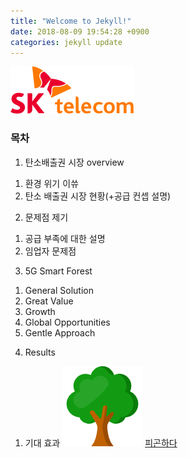 ```yaml
---
title: "Welcome to Jekyll!"
date: 2018-08-09 19:54:28 +0900
categories: jekyll update
---
```

![skt](../images/skt.png)
### 목차

1. 탄소배출권 시장 overview
  1) 환경 위기 이쓔
  2) 탄소 배출권 시장 현황(+공급 컨셉 설명)
2. 문제점 제기
  1) 공급 부족에 대한 설명
  2) 임업자 문제점
3. 5G Smart Forest
  1) General Solution
  2) Great Value
  3) Growth
  4) Global Opportunities
  5) Gentle Approach
4. Results
  1) 기대 효과
![forest](../images/tree.png)
[피곤하다](http://www.mdpi.com/1999-4907/8/9/340/htm)

[id]: http://www.mdpi.com/1999-4907/8/9/340/htm
